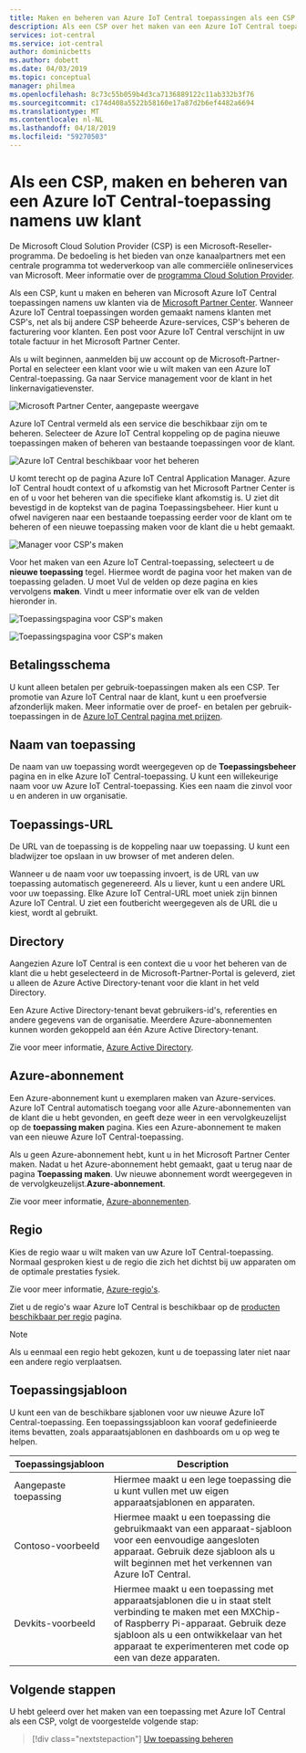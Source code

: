 ```yaml
---
title: Maken en beheren van Azure IoT Central toepassingen als een CSP | Microsoft Docs
description: Als een CSP over het maken van een Azure IoT Central toepassing namens uw klant.
services: iot-central
ms.service: iot-central
author: dominicbetts
ms.author: dobett
ms.date: 04/03/2019
ms.topic: conceptual
manager: philmea
ms.openlocfilehash: 8c73c55b059b4d3ca7136889122c11ab332b3f76
ms.sourcegitcommit: c174d408a5522b58160e17a87d2b6ef4482a6694
ms.translationtype: MT
ms.contentlocale: nl-NL
ms.lasthandoff: 04/18/2019
ms.locfileid: "59270503"
---
```

# <a name="as-a-csp-create-and-manage-an-azure-iot-central-application-on-behalf-of-your-customer"></a>Als een CSP, maken en beheren van een Azure IoT Central-toepassing namens uw klant 

De Microsoft Cloud Solution Provider (CSP) is een Microsoft-Reseller-programma. De bedoeling is het bieden van onze kanaalpartners met een centrale programma tot wederverkoop van alle commerciële onlineservices van Microsoft. Meer informatie over de [programma Cloud Solution Provider](https://partner.microsoft.com/cloud-solution-provider).

Als een CSP, kunt u maken en beheren van Microsoft Azure IoT Central toepassingen namens uw klanten via de [Microsoft Partner Center](https://partnercenter.microsoft.com/partner/home). Wanneer Azure IoT Central toepassingen worden gemaakt namens klanten met CSP's, net als bij andere CSP beheerde Azure-services, CSP's beheren de facturering voor klanten. Een post voor Azure IoT Central verschijnt in uw totale factuur in het Microsoft Partner Center.

Als u wilt beginnen, aanmelden bij uw account op de Microsoft-Partner-Portal en selecteer een klant voor wie u wilt maken van een Azure IoT Central-toepassing. Ga naar Service management voor de klant in het linkernavigatievenster.

![Microsoft Partner Center, aangepaste weergave](media/howto-create-application-asCSP/image1.png)

Azure IoT Central vermeld als een service die beschikbaar zijn om te beheren. Selecteer de Azure IoT Central koppeling op de pagina nieuwe toepassingen maken of beheren van bestaande toepassingen voor de klant.

![Azure IoT Central beschikbaar voor het beheren](media/howto-create-application-asCSP/image2.png)

U komt terecht op de pagina Azure IoT Central Application Manager. Azure IoT Central houdt context of u afkomstig van het Microsoft Partner Center is en of u voor het beheren van die specifieke klant afkomstig is. U ziet dit bevestigd in de koptekst van de pagina Toepassingsbeheer. Hier kunt u ofwel navigeren naar een bestaande toepassing eerder voor de klant om te beheren of een nieuwe toepassing maken voor de klant die u hebt gemaakt.

![Manager voor CSP's maken](media/howto-create-application-asCSP/image3.png)

Voor het maken van een Azure IoT Central-toepassing, selecteert u de **nieuwe toepassing** tegel. Hiermee wordt de pagina voor het maken van de toepassing geladen. U moet Vul de velden op deze pagina en kies vervolgens **maken**. Vindt u meer informatie over elk van de velden hieronder in.

![Toepassingspagina voor CSP's maken](media/howto-create-application-asCSP/image4.png)

![Toepassingspagina voor CSP's maken](media/howto-create-application-asCSP/image4-1.png)

## <a name="payment-plan"></a>Betalingsschema

U kunt alleen betalen per gebruik-toepassingen maken als een CSP. Ter promotie van Azure IoT Central naar de klant, kunt u een proefversie afzonderlijk maken. Meer informatie over de proef- en betalen per gebruik-toepassingen in de [Azure IoT Central pagina met prijzen](https://azure.microsoft.com/pricing/details/iot-central/).

## <a name="application-name"></a>Naam van toepassing

De naam van uw toepassing wordt weergegeven op de **Toepassingsbeheer** pagina en in elke Azure IoT Central-toepassing. U kunt een willekeurige naam voor uw Azure IoT Central-toepassing. Kies een naam die zinvol voor u en anderen in uw organisatie.

## <a name="application-url"></a>Toepassings-URL

De URL van de toepassing is de koppeling naar uw toepassing. U kunt een bladwijzer toe opslaan in uw browser of met anderen delen.

Wanneer u de naam voor uw toepassing invoert, is de URL van uw toepassing automatisch gegenereerd. Als u liever, kunt u een andere URL voor uw toepassing. Elke Azure IoT Central-URL moet uniek zijn binnen Azure IoT Central. U ziet een foutbericht weergegeven als de URL die u kiest, wordt al gebruikt.

## <a name="directory"></a>Directory

Aangezien Azure IoT Central is een context die u voor het beheren van de klant die u hebt geselecteerd in de Microsoft-Partner-Portal is geleverd, ziet u alleen de Azure Active Directory-tenant voor die klant in het veld Directory. 

Een Azure Active Directory-tenant bevat gebruikers-id's, referenties en andere gegevens van de organisatie. Meerdere Azure-abonnementen kunnen worden gekoppeld aan één Azure Active Directory-tenant.

Zie voor meer informatie, [Azure Active Directory](https://docs.microsoft.com/azure/active-directory/).

## <a name="azure-subscription"></a>Azure-abonnement

Een Azure-abonnement kunt u exemplaren maken van Azure-services. Azure IoT Central automatisch toegang voor alle Azure-abonnementen van de klant die u hebt gevonden, en geeft deze weer in een vervolgkeuzelijst op de **toepassing maken** pagina. Kies een Azure-abonnement te maken van een nieuwe Azure IoT Central-toepassing.

Als u geen Azure-abonnement hebt, kunt u in het Microsoft Partner Center maken. Nadat u het Azure-abonnement hebt gemaakt, gaat u terug naar de pagina **Toepassing maken**. Uw nieuwe abonnement wordt weergegeven in de vervolgkeuzelijst.**Azure-abonnement**.

Zie voor meer informatie, [Azure-abonnementen](https://docs.microsoft.com/azure/guides/developer/azure-developer-guide#understanding-accounts-subscriptions-and-billing).

## <a name="region"></a>Regio

Kies de regio waar u wilt maken van uw Azure IoT Central-toepassing. Normaal gesproken kiest u de regio die zich het dichtst bij uw apparaten om de optimale prestaties fysiek.

Zie voor meer informatie, [Azure-regio's](https://docs.microsoft.com/azure/guides/developer/azure-developer-guide#azure-regions).

Ziet u de regio's waar Azure IoT Central is beschikbaar op de [producten beschikbaar per regio](https://azure.microsoft.com/regions/services/) pagina.

> [!Note]
> Als u eenmaal een regio hebt gekozen, kunt u de toepassing later niet naar een andere regio verplaatsen.

## <a name="application-template"></a>Toepassingsjabloon

U kunt een van de beschikbare sjablonen voor uw nieuwe Azure IoT Central-toepassing. Een toepassingssjabloon kan vooraf gedefinieerde items bevatten, zoals apparaatsjablonen en dashboards om u op weg te helpen.

| Toepassingsjabloon | Description |
| -------------------- | ----------- |
| Aangepaste toepassing   | Hiermee maakt u een lege toepassing die u kunt vullen met uw eigen apparaatsjablonen en apparaten. |
| Contoso-voorbeeld       | Hiermee maakt u een toepassing die gebruikmaakt van een apparaat-sjabloon voor een eenvoudige aangesloten apparaat. Gebruik deze sjabloon als u wilt beginnen met het verkennen van Azure IoT Central. |
| Devkits-voorbeeld       | Hiermee maakt u een toepassing met apparaatsjablonen die u in staat stelt verbinding te maken met een MXChip- of Raspberry Pi-apparaat. Gebruik deze sjabloon als u een ontwikkelaar van het apparaat te experimenteren met code op een van deze apparaten. |

## <a name="next-steps"></a>Volgende stappen

U hebt geleerd over het maken van een toepassing met Azure IoT Central als een CSP, volgt de voorgestelde volgende stap:

> [!div class="nextstepaction"]
> [Uw toepassing beheren](howto-administer.md)